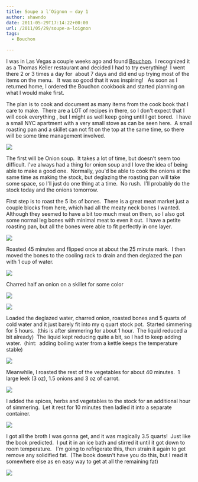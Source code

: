 ```yaml
---
title: Soupe a l’Oignon – day 1
author: shawndo
date: 2011-05-29T17:14:22+00:00
url: /2011/05/29/soupe-a-loignon
tags:
  - Bouchon

---
```

I was in Las Vegas a couple weeks ago and found [Bouchon][1].  I recognized it as a Thomas Keller restaurant and decided I had to try everything!  I went there 2 or 3 times a day for  about 7 days and did end up trying most of the items on the menu.   It was so good that it was inspiring!   As soon as I returned home, I ordered the Bouchon cookbook and started planning on what I would make first.

The plan is to cook and document as many items from the cook book that I care to make.  There are a LOT of recipes in there, so I don't expect that I will cook everything , but I might as well keep going until I get bored.  I have a small NYC apartment with a very small stove as can be seen here.  A small roasting pan and a skillet can not fit on the top at the same time, so there will be some time management involved.

![](/images/2011/05/OnionSoup-01.jpg)

The first will be Onion soup.  It takes a lot of time, but doesn't seem too difficult. I've always had a thing for onion soup and I love the idea of being able to make a good one.  Normally, you'd be able to cook the onions at the same time as making the stock, but deglazing the roasting pan will take some space, so I'll just do one thing at a time.  No rush.  I'll probably do the stock today and the onions tomorrow.

First step is to roast the 5 lbs of bones.  There is a great meat market just a couple blocks from here, which had all the meaty neck bones I wanted.   Although they seemed to have a bit too much meat on them, so I also got some normal leg bones with minimal meat to even it out.  I have a petite roasting pan, but all the bones were able to fit perfectly in one layer.

![](/images/2011/05/OnionSoup-02.jpg)

Roasted 45 minutes and flipped once at about the 25 minute mark.  I then moved the bones to the cooling rack to drain and then deglazed the pan with 1 cup of water.

![](/images/2011/05/OnionSoup-04.jpg)

Charred half an onion on a skillet for some color

![](/images/2011/05/OnionSoup-03.jpg)

![](/images/2011/05/OnionSoup-05.jpg)

Loaded the deglazed water, charred onion, roasted bones and 5 quarts of cold water and it just barely fit into my q quart stock pot.  Started simmering for 5 hours.  (this is after simmering for about 1 hour.  The liquid reduced a bit already)  The liquid kept reducing quite a bit, so I had to keep adding water.  (hint:  adding boiling water from a kettle keeps the temperature stable)

![](/images/2011/05/OnionSoup-08.jpg)

Meanwhile, I roasted the rest of the vegetables for about 40 minutes.  1 large leek (3 oz), 1.5 onions and 3 oz of carrot.

![](/images/2011/05/OnionSoup-07.jpg)

I added the spices, herbs and vegetables to the stock for an additional hour of simmering.  Let it rest for 10 minutes then ladled it into a separate container.

![](/images/2011/05/OnionSoup-09.jpg)

I got all the broth I was gonna get, and it was magically 3.5 quarts!  Just like the book predicted.  I put it in an ice bath and stirred it until it got down to room temperature.   I'm going to refrigerate this, then strain it again to get remove any solidified fat.  (The book doesn't have you do this, but I read it somewhere else as en easy way to get at all the remaining fat)

![](/images/2011/05/OnionSoup-10.jpg)

 [1]: http://bouchonbistro.com/